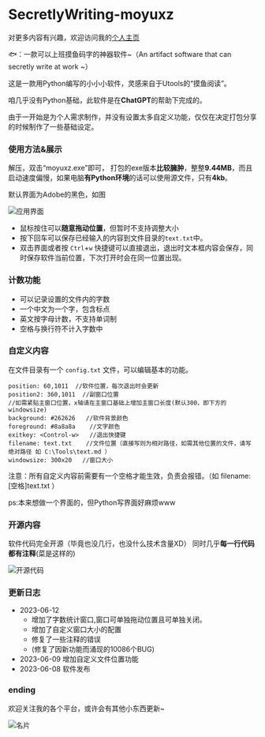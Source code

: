 # SecretlyWriting-moyuxz
对更多内容有兴趣，欢迎访问我的[个人主页](https://evelynall.github.io/)

🐟：一款可以上班摸鱼码字的神器软件~（An artifact software that can secretly write at work ~）

这是一款用Python编写的小小小软件，灵感来自于Utools的“摸鱼阅读”。

咱几乎没有Python基础，此软件是在**ChatGPT**的帮助下完成的。

由于一开始是为个人需求制作，并没有设置太多自定义功能，仅仅在决定打包分享的时候制作了一些基础设定。

### 使用方法&展示
解压，双击“moyuxz.exe”即可，
打包的exe版本**比较臃肿**，整整**9.44MB**，而且启动速度偏慢，如果电脑**有Python环境**的话可以使用源文件，只有**4kb**。

默认界面为Adobe的黑色，如图

![应用界面](https://cdnjson.com/images/2023/06/08/image.png)

* 鼠标按住可以**随意拖动位置**，但暂时不支持调整大小
* 按下回车可以保存已经输入的内容到文件目录的`text.txt`中。
* 双击界面或者按 `Ctrl`+`w` 快捷键可以直接退出，退出时文本框内容会保存，同时保存软件当前位置，下次打开时会在同一位置出现。

### 计数功能
* 可以记录设置的文件内的字数
* 一个中文为一个字，包含标点
* 英文按字母计数，不支持单词制
* 空格与换行符不计入字数中

### 自定义内容
在文件目录有一个 `config.txt` 文件，可以编辑基本的功能。
```
position: 60,1011  //软件位置，每次退出时会更新
position2: 360,1011  //副窗口位置
//如需紧贴主窗口位置，x轴请在主窗口基础上增加主窗口长度(默认300，即下方的windowsize)
background: #262626   //软件背景颜色
foreground: #8a8a8a    //文字颜色
exitkey: <Control-w>   //退出快捷键
filename: text.txt    //文件位置（直接写则为相对路径，如需其他位置的文件，请写绝对路径 如 C:\Tools\text.md ）
windowsize: 300x20   //窗口大小
```
注意：所有自定义内容前需要有一个空格才能生效，负责会报错。（如 filename:[空格]text.txt ）

ps:本来想做一个界面的，但Python写界面好麻烦www

### 开源内容
软件代码完全开源（毕竟也没几行，也没什么技术含量XD）
同时几乎**每一行代码都有注释**(菜是这样的)

![开源代码](https://cdnjson.com/images/2023/06/08/image27d960424334db16.png)

### 更新日志
* 2023-06-12 
  * 增加了字数统计窗口,窗口可单独拖动位置且可单独关闭。
  * 增加了自定义窗口大小的配置
  * 修复了一些注释的错误
  * (修复了因新功能而涌现的10086个BUG)
* 2023-06-09 增加自定义文件位置功能
* 2023-06-08 软件发布

### ending
欢迎关注我的各个平台，或许会有其他小东西更新~

![名片](https://cdnjson.com/images/2023/03/12/image8749fd86705e58b5.png)
